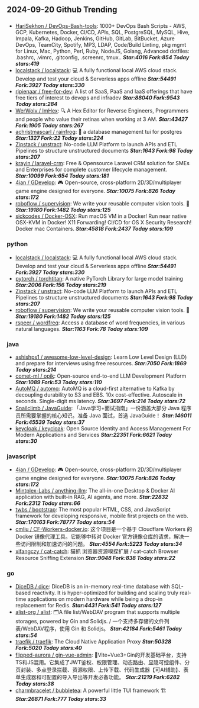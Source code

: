 ## 2024-09-20 Github Trending

### 
* [HariSekhon / DevOps-Bash-tools](https://github.com/HariSekhon/DevOps-Bash-tools): 1000+ DevOps Bash Scripts - AWS, GCP, Kubernetes, Docker, CI/CD, APIs, SQL, PostgreSQL, MySQL, Hive, Impala, Kafka, Hadoop, Jenkins, GitHub, GitLab, BitBucket, Azure DevOps, TeamCity, Spotify, MP3, LDAP, Code/Build Linting, pkg mgmt for Linux, Mac, Python, Perl, Ruby, NodeJS, Golang, Advanced dotfiles: .bashrc, .vimrc, .gitconfig, .screenrc, tmux.. ***Star:4016 Fork:854 Today stars:419***
* [localstack / localstack](https://github.com/localstack/localstack): 💻 A fully functional local AWS cloud stack. Develop and test your cloud & Serverless apps offline ***Star:54491 Fork:3927 Today stars:330***
* [ripienaar / free-for-dev](https://github.com/ripienaar/free-for-dev): A list of SaaS, PaaS and IaaS offerings that have free tiers of interest to devops and infradev ***Star:88040 Fork:9543 Today stars:284***
* [WerWolv / ImHex](https://github.com/WerWolv/ImHex): 🔍 A Hex Editor for Reverse Engineers, Programmers and people who value their retinas when working at 3 AM. ***Star:43427 Fork:1905 Today stars:267***
* [achristmascarl / rainfrog](https://github.com/achristmascarl/rainfrog): 🐸 a database management tui for postgres ***Star:1327 Fork:22 Today stars:224***
* [Zipstack / unstract](https://github.com/Zipstack/unstract): No-code LLM Platform to launch APIs and ETL Pipelines to structure unstructured documents ***Star:1643 Fork:98 Today stars:207***
* [krayin / laravel-crm](https://github.com/krayin/laravel-crm): Free & Opensource Laravel CRM solution for SMEs and Enterprises for complete customer lifecycle management. ***Star:10099 Fork:654 Today stars:181***
* [4ian / GDevelop](https://github.com/4ian/GDevelop): 🎮 Open-source, cross-platform 2D/3D/multiplayer game engine designed for everyone. ***Star:10075 Fork:826 Today stars:172***
* [roboflow / supervision](https://github.com/roboflow/supervision): We write your reusable computer vision tools. 💜 ***Star:19180 Fork:1482 Today stars:125***
* [sickcodes / Docker-OSX](https://github.com/sickcodes/Docker-OSX): Run macOS VM in a Docker! Run near native OSX-KVM in Docker! X11 Forwarding! CI/CD for OS X Security Research! Docker mac Containers. ***Star:45818 Fork:2437 Today stars:109***

### python
* [localstack / localstack](https://github.com/localstack/localstack): 💻 A fully functional local AWS cloud stack. Develop and test your cloud & Serverless apps offline ***Star:54491 Fork:3927 Today stars:330***
* [pytorch / torchtitan](https://github.com/pytorch/torchtitan): A native PyTorch Library for large model training ***Star:2006 Fork:156 Today stars:219***
* [Zipstack / unstract](https://github.com/Zipstack/unstract): No-code LLM Platform to launch APIs and ETL Pipelines to structure unstructured documents ***Star:1643 Fork:98 Today stars:207***
* [roboflow / supervision](https://github.com/roboflow/supervision): We write your reusable computer vision tools. 💜 ***Star:19180 Fork:1482 Today stars:125***
* [rspeer / wordfreq](https://github.com/rspeer/wordfreq): Access a database of word frequencies, in various natural languages. ***Star:1163 Fork:78 Today stars:109***

### java
* [ashishps1 / awesome-low-level-design](https://github.com/ashishps1/awesome-low-level-design): Learn Low Level Design (LLD) and prepare for interviews using free resources. ***Star:7050 Fork:1869 Today stars:214***
* [comet-ml / opik](https://github.com/comet-ml/opik): Open-source end-to-end LLM Development Platform ***Star:1089 Fork:53 Today stars:110***
* [AutoMQ / automq](https://github.com/AutoMQ/automq): AutoMQ is a cloud-first alternative to Kafka by decoupling durability to S3 and EBS. 10x cost-effective. Autoscale in seconds. Single-digit ms latency. ***Star:3697 Fork:214 Today stars:72***
* [Snailclimb / JavaGuide](https://github.com/Snailclimb/JavaGuide): 「Java学习+面试指南」一份涵盖大部分 Java 程序员所需要掌握的核心知识。准备 Java 面试，首选 JavaGuide！ ***Star:146011 Fork:45539 Today stars:37***
* [keycloak / keycloak](https://github.com/keycloak/keycloak): Open Source Identity and Access Management For Modern Applications and Services ***Star:22351 Fork:6621 Today stars:30***

### javascript
* [4ian / GDevelop](https://github.com/4ian/GDevelop): 🎮 Open-source, cross-platform 2D/3D/multiplayer game engine designed for everyone. ***Star:10075 Fork:826 Today stars:172***
* [Mintplex-Labs / anything-llm](https://github.com/Mintplex-Labs/anything-llm): The all-in-one Desktop & Docker AI application with built-in RAG, AI agents, and more. ***Star:22832 Fork:2312 Today stars:66***
* [twbs / bootstrap](https://github.com/twbs/bootstrap): The most popular HTML, CSS, and JavaScript framework for developing responsive, mobile first projects on the web. ***Star:170163 Fork:78777 Today stars:54***
* [cmliu / CF-Workers-docker.io](https://github.com/cmliu/CF-Workers-docker.io): 这个项目是一个基于 Cloudflare Workers 的 Docker 镜像代理工具。它能够中转对 Docker 官方镜像仓库的请求，解决一些访问限制和加速访问的问题。 ***Star:4554 Fork:5223 Today stars:34***
* [xifangczy / cat-catch](https://github.com/xifangczy/cat-catch): 猫抓 浏览器资源嗅探扩展 / cat-catch Browser Resource Sniffing Extension ***Star:9048 Fork:838 Today stars:22***

### go
* [DiceDB / dice](https://github.com/DiceDB/dice): DiceDB is an in-memory real-time database with SQL-based reactivity. It is hyper-optimized for building and scaling truly real-time applications on modern hardware while being a drop-in replacement for Redis. ***Star:4431 Fork:541 Today stars:127***
* [alist-org / alist](https://github.com/alist-org/alist): 🗂️A file list/WebDAV program that supports multiple storages, powered by Gin and Solidjs. / 一个支持多存储的文件列表/WebDAV程序，使用 Gin 和 Solidjs。 ***Star:42184 Fork:5461 Today stars:54***
* [traefik / traefik](https://github.com/traefik/traefik): The Cloud Native Application Proxy ***Star:50328 Fork:5020 Today stars:40***
* [flipped-aurora / gin-vue-admin](https://github.com/flipped-aurora/gin-vue-admin): 🚀Vite+Vue3+Gin的开发基础平台，支持TS和JS混用。它集成了JWT鉴权、权限管理、动态路由、显隐可控组件、分页封装、多点登录拦截、资源权限、上传下载、代码生成器【可AI辅助】、表单生成器和可配置的导入导出等开发必备功能。 ***Star:21219 Fork:6282 Today stars:38***
* [charmbracelet / bubbletea](https://github.com/charmbracelet/bubbletea): A powerful little TUI framework 🏗 ***Star:26871 Fork:777 Today stars:33***
